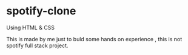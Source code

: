 # spotify-clone
Using HTML &amp; CSS

This is made by me just to buld some hands on experience , this is not spotify full stack project.
